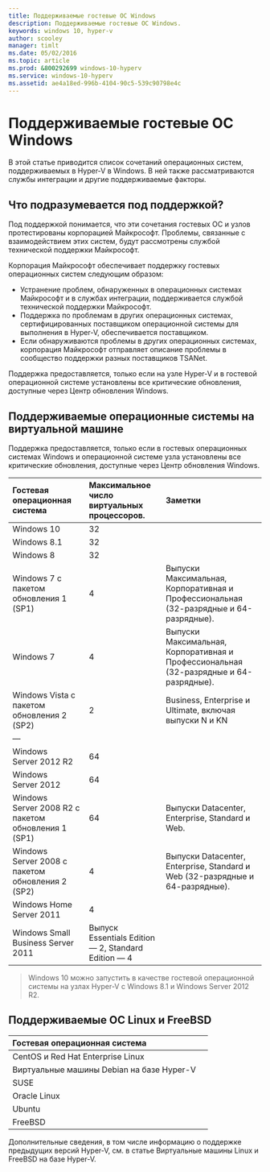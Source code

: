 ```yaml
---
title: Поддерживаемые гостевые ОС Windows
description: Поддерживаемые гостевые ОС Windows.
keywords: windows 10, hyper-v
author: scooley
manager: timlt
ms.date: 05/02/2016
ms.topic: article
ms.prod: &800292699 windows-10-hyperv
ms.service: windows-10-hyperv
ms.assetid: ae4a18ed-996b-4104-90c5-539c90798e4c
---
```


# Поддерживаемые гостевые ОС Windows

В этой статье приводится список сочетаний операционных систем, поддерживаемых в Hyper-V в Windows. В ней также рассматриваются службы интеграции и другие поддерживаемые факторы.

## Что подразумевается под поддержкой?

Под поддержкой понимается, что эти сочетания гостевых ОС и узлов протестированы корпорацией Майкрософт. Проблемы, связанные с взаимодействием этих систем, будут рассмотрены службой технической поддержки Майкрософт.

Корпорация Майкрософт обеспечивает поддержку гостевых операционных систем следующим образом:
* Устранение проблем, обнаруженных в операционных системах Майкрософт и в службах интеграции, поддерживается службой технической поддержки Майкрософт.
* Поддержка по проблемам в других операционных системах, сертифицированных поставщиком операционной системы для выполнения в Hyper-V, обеспечивается поставщиком.
* Если обнаруживаются проблемы в других операционных системах, корпорация Майкрософт отправляет описание проблемы в сообщество поддержки разных поставщиков <g id="2CapsExtId1" ctype="x-link"><g id="2CapsExtId2" ctype="x-linkText">TSANet</g><g id="2CapsExtId3" ctype="x-title"></g></g>.

Поддержка предоставляется, только если на узле Hyper-V и в гостевой операционной системе установлены все критические обновления, доступные через Центр обновления Windows.

## Поддерживаемые операционные системы на виртуальной машине

Поддержка предоставляется, только если в гостевых операционных системах Windows и операционной системе узла установлены все критические обновления, доступные через Центр обновления Windows.

| Гостевая операционная система| Максимальное число виртуальных процессоров.| Заметки|
|:-----|:-----|:-----|
| Windows 10| 32| |
| Windows 8.1| 32| |
| Windows 8| 32| |
| Windows 7 с пакетом обновления 1 (SP1)| 4| Выпуски Максимальная, Корпоративная и Профессиональная (32-разрядные и 64-разрядные).|
| Windows 7| 4| Выпуски Максимальная, Корпоративная и Профессиональная (32-разрядные и 64-разрядные).|
| Windows Vista с пакетом обновления 2 (SP2)| 2| Business, Enterprise и Ultimate, включая выпуски N и KN|
| —| | |
| Windows Server 2012 R2| 64| |
| Windows Server 2012| 64| |
| Windows Server 2008 R2 с пакетом обновления 1 (SP1)| 64| Выпуски Datacenter, Enterprise, Standard и Web.|
| Windows Server 2008 с пакетом обновления 2 (SP2)| 4| Выпуски Datacenter, Enterprise, Standard и Web (32-разрядные и 64-разрядные).|
| Windows Home Server 2011| 4| |
| Windows Small Business Server 2011| Выпуск Essentials Edition — 2, Standard Edition — 4| |

> Windows 10 можно запустить в качестве гостевой операционной системы на узлах Hyper-V с Windows 8.1 и Windows Server 2012 R2.

## Поддерживаемые ОС Linux и FreeBSD

| Гостевая операционная система| |
|:-----|:------|
| <g id="1CapsExtId1" ctype="x-link"><g id="1CapsExtId2" ctype="x-linkText">CentOS и Red Hat Enterprise Linux </g><g id="1CapsExtId3" ctype="x-title"></g></g>| |
| <g id="1CapsExtId1" ctype="x-link"><g id="1CapsExtId2" ctype="x-linkText">Виртуальные машины Debian на базе Hyper-V</g><g id="1CapsExtId3" ctype="x-title"></g></g>| |
| <g id="1CapsExtId1" ctype="x-link"><g id="1CapsExtId2" ctype="x-linkText">SUSE</g><g id="1CapsExtId3" ctype="x-title"></g></g>| |
| <g id="1CapsExtId1" ctype="x-link"><g id="1CapsExtId2" ctype="x-linkText">Oracle Linux</g><g id="1CapsExtId3" ctype="x-title"></g></g>| |
| <g id="1CapsExtId1" ctype="x-link"><g id="1CapsExtId2" ctype="x-linkText">Ubuntu</g><g id="1CapsExtId3" ctype="x-title"></g></g>| |
| <g id="1CapsExtId1" ctype="x-link"><g id="1CapsExtId2" ctype="x-linkText">FreeBSD</g><g id="1CapsExtId3" ctype="x-title"></g></g>| |

Дополнительные сведения, в том числе информацию о поддержке предыдущих версий Hyper-V, см. в статье <g id="2CapsExtId1" ctype="x-link"><g id="2CapsExtId2" ctype="x-linkText">Виртуальные машины Linux и FreeBSD на базе Hyper-V</g><g id="2CapsExtId3" ctype="x-title"></g></g>.






<!--HONumber=May16_HO1-->


